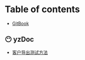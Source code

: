 # Table of contents

* [GitBook](README.md)

## 😶 yzDoc

* [客户导出测试方法](yzdoc/ke-hu-dao-chu-ce-shi-fang-fa.md)
